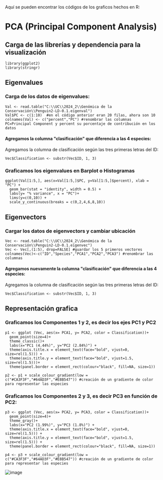 Aquí se pueden encontrar los códigos de los graficos hechos en R:

# **PCA (Principal Component Analysis)**
## Carga de las librerías y dependencia para la visualización
```{r}
library(ggplot2)
library(stringr)
```

## Eigenvalues
### Carga de los datos de eigenvalues: 
```{r}
Val <- read.table("C:\\UC\\2024_2\\Genómica de la Conservación\\Penguin2-LD-0.1.eigenval")
Val$PC <- c(1:10)  #en el código anterior eran 20 filas, ahora son 10
colnames(Val) <- c("percent","PC") #renombrar las columnas PC=Principal Component y percent su porcentaje de contribución en los datos
```
#### Agregamos la columna "clasificación" que diferencia a las 4 especies:
Agregamos la columna de clasificación según las tres primeras letras del ID:
```{r}
Vec$Classification <- substr(Vec$ID, 1, 3)
```

### Graficamos  los eigenvalues en Barplot o Histogramas 
```{r}
ggplot(Val[1:5,], aes(x=Val[1:5,]$PC, y=Val[1:5,]$percent), xlab = "PC") +
  geom_bar(stat = "identity", width = 0.5) +
  labs(y= "% variance", x = "PC")+
  lims(y=c(0,10)) +
  scale_y_continuous(breaks = c(0,2,4,6,8,10))
```

## Eigenvectors
### Cargar los datos de eigenvectors y cambiar ubicación
```{r}
Vec <- read.table("C:\\UC\\2024_2\\Genómica de la Conservación\\Penguin2-LD-0.1.eigenvec")  
Vec <- Vec[,(1:5), drop=FALSE] #guardar los 5 primeros vectores
colnames(Vec)<-c("ID","Species","PCA1","PCA2","PCA3") #renombrar las columnas
```
#### Agregamos nuevamente la columna "clasificación" que diferencia a las 4 especies:
Agregamos la columna de clasificación según las tres primeras letras del ID:
```{r}
Vec$Classification <- substr(Vec$ID, 1, 3)
```

## Representación grafica 
### Graficamos los Componentes 1 y 2, es decir los ejes PC1 y PC2
```{r}
p1 <- ggplot (Vec, aes(x= PCA1, y= PCA2, color = Classification))+  
  geom_point(size=4)+  
  theme_classic()+  
  labs(x="PC1 (4.44%)", y="PC2 (2.84%)") +  
  theme(axis.title.x = element_text(face="bold", vjust=0, size=rel(1.5))) +  
  theme(axis.title.y = element_text(face="bold", vjust=1.5, size=rel(1.5)))+  
  theme(panel.border = element_rect(colour="black", fill=NA, size=1)) 

p2 <- p1 + scale_colour_gradient(low = c("#CA3F3F","#64AD3F","#E8B547")) #creación de un gradiente de color para representar las especies
```

### Graficamos los Componentes 2 y 3, es decir PC3 en función de PC2:
```{r}
p3 <- ggplot (Vec, aes(x= PCA2, y= PCA3, color = Classification))+
  geom_point(size=4)+
  theme_gray()+
  labs(x="PC2 (1.99%)", y="PC3 (1.8%)") +
  theme(axis.title.x = element_text(face="bold", vjust=0, size=rel(1.5))) +
  theme(axis.title.y = element_text(face="bold", vjust=1.5, size=rel(1.5))) +
  theme(panel.border = element_rect(colour="black", fill=NA, size=1))

p4 <- p3 + scale_colour_gradient(low = c("#CA3F3F","#64AD3F","#E8B547")) #creación de un gradiente de color para representar las especies
```

![image](C:\Users\zadze\Desktop\PCA.png)

